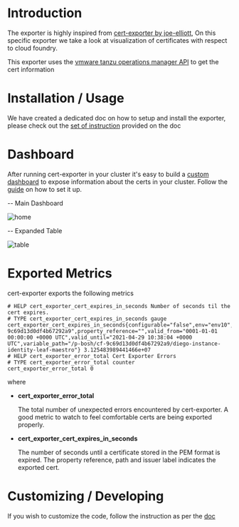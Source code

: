 # Introduction

The exporter is highly inspired from [cert-exporter by joe-elliott](https://github.com/joe-elliott/cert-exporter), On this specific exporter we take a look at visualization of certificates with respect to cloud foundry.

This exporter uses the [vmware tanzu operations manager API](https://docs.pivotal.io/platform/2-8/security/pcf-infrastructure/managing-certificates.html) to get the cert information

# Installation / Usage

We have created a dedicated doc on how to setup and install the exporter, please check out the [set of instruction](https://github.com/pivotal-gss/tanzu-certificate-exporter/blob/master/Install.md) provided on the doc

# Dashboard

After running cert-exporter in your cluster it's easy to build a [custom dashboard](https://github.com/pivotal-gss/tanzu-certificate-exporter/blob/master/resources/Grafana.json) to expose information about the certs in your cluster. Follow the [guide](https://github.com/pivotal-gss/tanzu-certificate-exporter/blob/master/Install.md) on how to set it up.

-- Main Dashboard

![home](https://github.com/pivotal-gss/tanzu-certificate-exporter/blob/master/resources/Dash1.png)

-- Expanded Table

![table](https://github.com/pivotal-gss/tanzu-certificate-exporter/blob/master/resources/Dash2.png)

# Exported Metrics

cert-exporter exports the following metrics

```
# HELP cert_exporter_cert_expires_in_seconds Number of seconds til the cert expires.
# TYPE cert_exporter_cert_expires_in_seconds gauge
cert_exporter_cert_expires_in_seconds{configurable="false",env="env10",is_ca="false",issuer="",location="credhub",product_guid="cf-9c69d13d0df4b67292a9",property_reference="",valid_from="0001-01-01 00:00:00 +0000 UTC",valid_until="2021-04-29 10:38:04 +0000 UTC",variable_path="/p-bosh/cf-9c69d13d0df4b67292a9/diego-instance-identity-leaf-maestro"} 3.125483989441466e+07
# HELP cert_exporter_error_total Cert Exporter Errors
# TYPE cert_exporter_error_total counter
cert_exporter_error_total 0
```

where 
 
+ **cert_exporter_error_total**

  The total number of unexpected errors encountered by cert-exporter. A good metric to watch to feel comfortable certs are being exported properly.
  
+ **cert_exporter_cert_expires_in_seconds**
  
  The number of seconds until a certificate stored in the PEM format is expired. The property reference, path and issuer label indicates the exported cert.
  
# Customizing / Developing

If you wish to customize the code, follow the instruction as per the [doc](https://github.com/pivotal-gss/tanzu-certificate-exporter/blob/master/LocalSetup.md)